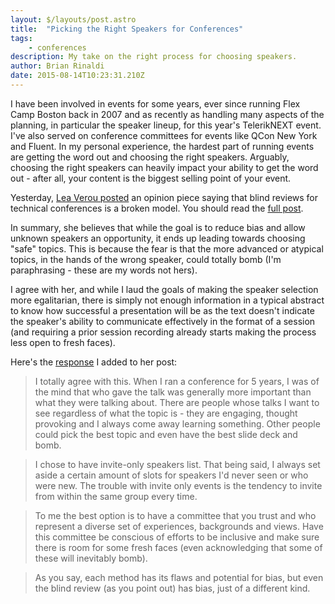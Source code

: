 ```yaml
---
layout: $/layouts/post.astro
title:  "Picking the Right Speakers for Conferences"
tags:
    - conferences
description: My take on the right process for choosing speakers.
author: Brian Rinaldi
date: 2015-08-14T10:23:31.210Z
---
```


I have been involved in events for some years, ever since running Flex Camp Boston back in 2007 and as recently as handling many aspects of the planning, in particular the speaker lineup, for this year's TelerikNEXT event. I've also served on conference committees for events like QCon New York and Fluent. In my personal experience, the hardest part of running events are getting the word out and choosing the right speakers. Arguably, choosing the right speakers can heavily impact your ability to get the word out - after all, your content is the biggest selling point of your event.

Yesterday, [Lea Verou posted](http://lea.verou.me/2015/08/on-the-blindness-of-blind-reviews/) an opinion piece saying that blind reviews for technical conferences is a broken model. You should read the [full post](http://lea.verou.me/2015/08/on-the-blindness-of-blind-reviews/).

In summary, she believes that while the goal is to reduce bias and allow unknown speakers an opportunity, it ends up leading towards choosing "safe" topics. This is because the fear is that the more advanced or atypical topics, in the hands of the wrong speaker, could totally bomb (I'm paraphrasing - these are my words not hers).

I agree with her, and while I laud the goals of making the speaker selection more egalitarian, there is simply not enough information in a typical abstract to know how successful a presentation will be as the text doesn't indicate the speaker's ability to communicate effectively in the format of a session (and requiring a prior session recording already starts making the process less open to fresh faces).

Here's the [response](http://lea.verou.me/2015/08/on-the-blindness-of-blind-reviews/#comment-2191109856) I added to her post:

> I totally agree with this. When I ran a conference for 5 years, I was of the mind that who gave the talk was generally more important than what they were talking about. There are people whose talks I want to see regardless of what the topic is - they are engaging, thought provoking and I always come away learning something. Other people could pick the best topic and even have the best slide deck and bomb.

> I chose to have invite-only speakers list. That being said, I always set aside a certain amount of slots for speakers I'd never seen or who were new. The trouble with invite only events is the tendency to invite from within the same group every time.

> To me the best option is to have a committee that you trust and who represent a diverse set of experiences, backgrounds and views. Have this committee be conscious of efforts to be inclusive and make sure there is room for some fresh faces (even acknowledging that some of these will inevitably bomb).

> As you say, each method has its flaws and potential for bias, but even the blind review (as you point out) has bias, just of a different kind.
